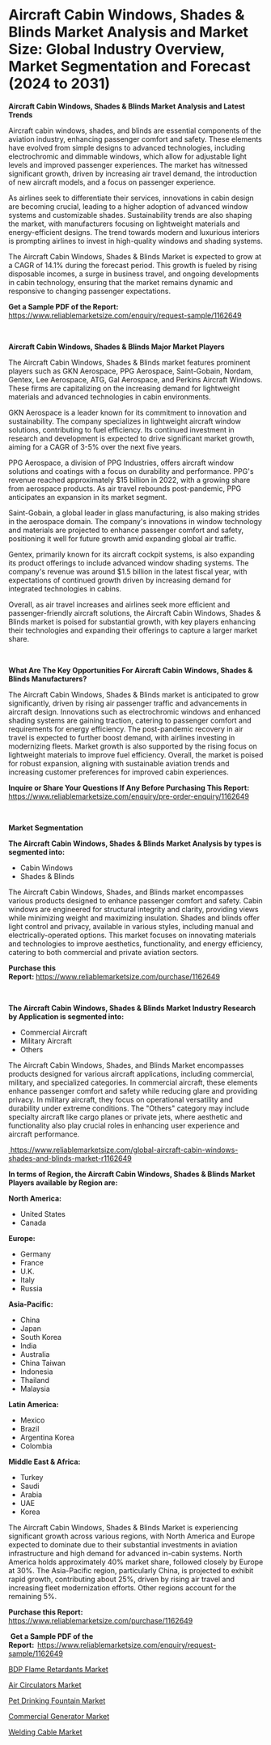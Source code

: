 <p><h1>Aircraft Cabin Windows, Shades & Blinds Market Analysis and Market Size: Global Industry Overview, Market Segmentation and Forecast (2024 to 2031)</h1></p><p><strong>Aircraft Cabin Windows, Shades & Blinds Market Analysis and Latest Trends</strong></p>
<p><p>Aircraft cabin windows, shades, and blinds are essential components of the aviation industry, enhancing passenger comfort and safety. These elements have evolved from simple designs to advanced technologies, including electrochromic and dimmable windows, which allow for adjustable light levels and improved passenger experiences. The market has witnessed significant growth, driven by increasing air travel demand, the introduction of new aircraft models, and a focus on passenger experience.</p><p>As airlines seek to differentiate their services, innovations in cabin design are becoming crucial, leading to a higher adoption of advanced window systems and customizable shades. Sustainability trends are also shaping the market, with manufacturers focusing on lightweight materials and energy-efficient designs. The trend towards modern and luxurious interiors is prompting airlines to invest in high-quality windows and shading systems.</p><p>The Aircraft Cabin Windows, Shades & Blinds Market is expected to grow at a CAGR of 14.1% during the forecast period. This growth is fueled by rising disposable incomes, a surge in business travel, and ongoing developments in cabin technology, ensuring that the market remains dynamic and responsive to changing passenger expectations.</p></p>
<p><strong>Get a Sample PDF of the Report:&nbsp;</strong> <a href="https://www.reliablemarketsize.com/enquiry/request-sample/1162649?utm_campaign=1326&utm_medium=2&utm_source=Github&utm_content=ia&utm_term=29092024&utm_id=aircraft-cabin-windows-shades-blinds">https://www.reliablemarketsize.com/enquiry/request-sample/1162649</a></p>
<p>&nbsp;</p>
<p><strong>Aircraft Cabin Windows, Shades & Blinds Major Market Players</strong></p>
<p><p>The Aircraft Cabin Windows, Shades & Blinds market features prominent players such as GKN Aerospace, PPG Aerospace, Saint-Gobain, Nordam, Gentex, Lee Aerospace, ATG, Gal Aerospace, and Perkins Aircraft Windows. These firms are capitalizing on the increasing demand for lightweight materials and advanced technologies in cabin environments.</p><p>GKN Aerospace is a leader known for its commitment to innovation and sustainability. The company specializes in lightweight aircraft window solutions, contributing to fuel efficiency. Its continued investment in research and development is expected to drive significant market growth, aiming for a CAGR of 3-5% over the next five years.</p><p>PPG Aerospace, a division of PPG Industries, offers aircraft window solutions and coatings with a focus on durability and performance. PPG's revenue reached approximately $15 billion in 2022, with a growing share from aerospace products. As air travel rebounds post-pandemic, PPG anticipates an expansion in its market segment.</p><p>Saint-Gobain, a global leader in glass manufacturing, is also making strides in the aerospace domain. The company's innovations in window technology and materials are projected to enhance passenger comfort and safety, positioning it well for future growth amid expanding global air traffic.</p><p>Gentex, primarily known for its aircraft cockpit systems, is also expanding its product offerings to include advanced window shading systems. The company's revenue was around $1.5 billion in the latest fiscal year, with expectations of continued growth driven by increasing demand for integrated technologies in cabins.</p><p>Overall, as air travel increases and airlines seek more efficient and passenger-friendly aircraft solutions, the Aircraft Cabin Windows, Shades & Blinds market is poised for substantial growth, with key players enhancing their technologies and expanding their offerings to capture a larger market share.</p></p>
<p>&nbsp;</p>
<p><strong>What Are The Key Opportunities For Aircraft Cabin Windows, Shades & Blinds Manufacturers?</strong></p>
<p><p>The Aircraft Cabin Windows, Shades & Blinds market is anticipated to grow significantly, driven by rising air passenger traffic and advancements in aircraft design. Innovations such as electrochromic windows and enhanced shading systems are gaining traction, catering to passenger comfort and requirements for energy efficiency. The post-pandemic recovery in air travel is expected to further boost demand, with airlines investing in modernizing fleets. Market growth is also supported by the rising focus on lightweight materials to improve fuel efficiency. Overall, the market is poised for robust expansion, aligning with sustainable aviation trends and increasing customer preferences for improved cabin experiences.</p></p>
<p><strong>Inquire or Share Your Questions If Any Before Purchasing This Report:</strong> <a href="https://www.reliablemarketsize.com/enquiry/pre-order-enquiry/1162649?utm_campaign=1326&utm_medium=2&utm_source=Github&utm_content=ia&utm_term=29092024&utm_id=aircraft-cabin-windows-shades-blinds">https://www.reliablemarketsize.com/enquiry/pre-order-enquiry/1162649</a></p>
<p>&nbsp;</p>
<p><strong>Market Segmentation</strong></p>
<p><strong>The Aircraft Cabin Windows, Shades & Blinds Market Analysis by types is segmented into:</strong></p>
<p><ul><li>Cabin Windows</li><li>Shades & Blinds</li></ul></p>
<p><p>The Aircraft Cabin Windows, Shades, and Blinds market encompasses various products designed to enhance passenger comfort and safety. Cabin windows are engineered for structural integrity and clarity, providing views while minimizing weight and maximizing insulation. Shades and blinds offer light control and privacy, available in various styles, including manual and electrically-operated options. This market focuses on innovating materials and technologies to improve aesthetics, functionality, and energy efficiency, catering to both commercial and private aviation sectors. </p></p>
<p><strong>Purchase this Report:&nbsp;</strong><a href="https://www.reliablemarketsize.com/purchase/1162649?utm_campaign=1326&utm_medium=2&utm_source=Github&utm_content=ia&utm_term=29092024&utm_id=aircraft-cabin-windows-shades-blinds">https://www.reliablemarketsize.com/purchase/1162649</a></p>
<p>&nbsp;</p>
<p><strong>The Aircraft Cabin Windows, Shades & Blinds Market Industry Research by Application is segmented into:</strong></p>
<p><ul><li>Commercial Aircraft</li><li>Military Aircraft</li><li>Others</li></ul></p>
<p><p>The Aircraft Cabin Windows, Shades, and Blinds Market encompasses products designed for various aircraft applications, including commercial, military, and specialized categories. In commercial aircraft, these elements enhance passenger comfort and safety while reducing glare and providing privacy. In military aircraft, they focus on operational versatility and durability under extreme conditions. The "Others" category may include specialty aircraft like cargo planes or private jets, where aesthetic and functionality also play crucial roles in enhancing user experience and aircraft performance.</p></p>
<p><a href="https://www.reliablemarketsize.com/global-aircraft-cabin-windows-shades-and-blinds-market-r1162649?utm_campaign=1326&utm_medium=2&utm_source=Github&utm_content=ia&utm_term=29092024&utm_id=aircraft-cabin-windows-shades-blinds">&nbsp;https://www.reliablemarketsize.com/global-aircraft-cabin-windows-shades-and-blinds-market-r1162649</a></p>
<p><strong>In terms of Region, the Aircraft Cabin Windows, Shades & Blinds Market Players available by Region are:</strong></p>
<p>
    <p> <strong> North America: </strong>
        <ul>
            <li>United States</li>
            <li>Canada</li>
        </ul>
        </p> 
    <p> <strong> Europe: </strong>
        <ul>
            <li>Germany</li>
            <li>France</li>
            <li>U.K.</li>
            <li>Italy</li>
            <li>Russia</li>
        </ul>
        </p> 
    <p> <strong> Asia-Pacific: </strong>
        <ul>
            <li>China</li>
            <li>Japan</li>
            <li>South Korea</li>
            <li>India</li>
            <li>Australia</li>
            <li>China Taiwan</li>
            <li>Indonesia</li>
            <li>Thailand</li>
            <li>Malaysia</li>
        </ul>
        </p> 
    <p> <strong> Latin America: </strong>
        <ul>
            <li>Mexico</li>
            <li>Brazil</li>
            <li>Argentina Korea</li>
            <li>Colombia</li>
        </ul>
        </p> 
    <p> <strong> Middle East & Africa: </strong>
        <ul>
            <li>Turkey</li>
            <li>Saudi</li>
            <li>Arabia</li>
            <li>UAE</li>
            <li>Korea</li>
        </ul>
    </p>
    </p>
<p><p>The Aircraft Cabin Windows, Shades & Blinds Market is experiencing significant growth across various regions, with North America and Europe expected to dominate due to their substantial investments in aviation infrastructure and high demand for advanced in-cabin systems. North America holds approximately 40% market share, followed closely by Europe at 30%. The Asia-Pacific region, particularly China, is projected to exhibit rapid growth, contributing about 25%, driven by rising air travel and increasing fleet modernization efforts. Other regions account for the remaining 5%.</p></p>
<p><strong>Purchase this Report: </strong><a href="https://www.reliablemarketsize.com/purchase/1162649?utm_campaign=1326&utm_medium=2&utm_source=Github&utm_content=ia&utm_term=29092024&utm_id=aircraft-cabin-windows-shades-blinds">https://www.reliablemarketsize.com/purchase/1162649</a></p>
<p>&nbsp;<strong>Get a Sample PDF of the Report:&nbsp;&nbsp;</strong><a href="https://www.reliablemarketsize.com/enquiry/request-sample/1162649?utm_campaign=1326&utm_medium=2&utm_source=Github&utm_content=ia&utm_term=29092024&utm_id=aircraft-cabin-windows-shades-blinds">https://www.reliablemarketsize.com/enquiry/request-sample/1162649</a></p>
<p><strong></strong></p>
<p><p><a href="https://github.com/ashepherd82/Market-Research-Report-List-6/blob/main/bdp-flame-retardants-market.md?utm_campaign=1326&utm_medium=2&utm_source=Github&utm_content=ia&utm_term=29092024&utm_id=aircraft-cabin-windows-shades-blinds">BDP Flame Retardants Market</a></p><p><a href="https://issuu.com/reportprime-2/docs/air-circulators-market-size-2030.pp_25dae8abbfaf39?utm_campaign=1326&utm_medium=2&utm_source=Github&utm_content=ia&utm_term=29092024&utm_id=aircraft-cabin-windows-shades-blinds">Air Circulators Market</a></p><p><a href="https://www.linkedin.com/pulse/insights-pet-drinking-fountain-industry-market-financial-ukrfc?utm_campaign=1326&utm_medium=2&utm_source=Github&utm_content=ia&utm_term=29092024&utm_id=aircraft-cabin-windows-shades-blinds">Pet Drinking Fountain Market</a></p><p><a href="https://www.linkedin.com/pulse/global-commercial-generator-market-opportunities-forecast-ccmze?utm_campaign=1326&utm_medium=2&utm_source=Github&utm_content=ia&utm_term=29092024&utm_id=aircraft-cabin-windows-shades-blinds">Commercial Generator Market</a></p><p><a href="https://issuu.com/reportprime-2/docs/welding-cable-market-size-2030.pptx_ad061b7bf923ef?utm_campaign=1326&utm_medium=2&utm_source=Github&utm_content=ia&utm_term=29092024&utm_id=aircraft-cabin-windows-shades-blinds">Welding Cable Market</a></p></p>